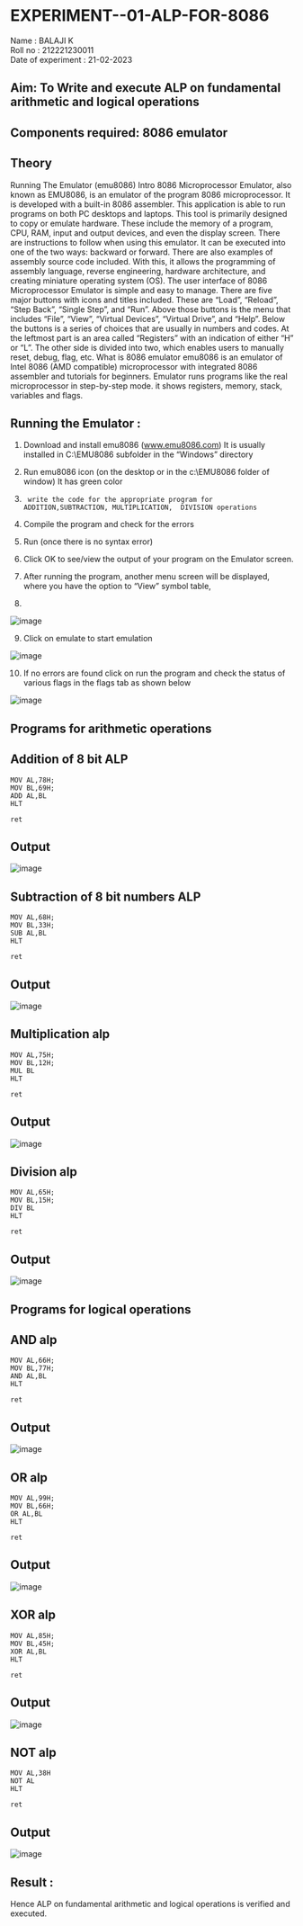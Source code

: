# EXPERIMENT--01-ALP-FOR-8086
Name : BALAJI K <br>
Roll no : 212221230011 <br>
Date of experiment : 21-02-2023





## Aim: To Write and execute ALP on fundamental arithmetic and logical operations
## Components required: 8086  emulator 
## Theory 
Running The Emulator (emu8086) Intro 8086 Microprocessor Emulator, also known as EMU8086, is an emulator of the program 8086 microprocessor. It is developed with a built-in 8086 assembler. This application is able to run programs on both PC desktops and laptops. This tool is primarily designed to copy or emulate hardware. These include the memory of a program, CPU, RAM, input and output devices, and even the display screen. There are instructions to follow when using this emulator. It can be executed into one of the two ways: backward or forward. There are also examples of assembly source code included. With this, it allows the programming of assembly language, reverse engineering, hardware architecture, and creating miniature operating system (OS). The user interface of 8086 Microprocessor Emulator is simple and easy to manage. There are five major buttons with icons and titles included. These are “Load”, “Reload”, “Step Back”, “Single Step”, and “Run”. Above those buttons is the menu that includes “File”, “View”, “Virtual Devices”, “Virtual Drive”, and “Help”. Below the buttons is a series of choices that are usually in numbers and codes. At the leftmost part is an area called “Registers” with an indication of either “H” or “L”. The other side is divided into two, which enables users to manually reset, debug, flag, etc. What is 8086 emulator emu8086 is an emulator of Intel 8086 (AMD compatible) microprocessor with integrated 8086 assembler and tutorials for beginners. Emulator runs programs like the real microprocessor in step-by-step mode. it shows registers, memory, stack, variables and flags.


 ## Running the Emulator :
1.	Download and install emu8086 (www.emu8086.com) It is usually installed in C:\EMU8086 subfolder in the “Windows” directory
2.	  Run  emu8086 icon (on the desktop or in the c:\EMU8086 folder of window) It has green color 
 
 
3.		write the code for the appropriate program for ADDITION,SUBTRACTION, MULTIPLICATION,  DIVISION operations 

4.	 Compile the program and check for the errors 
5.	Run (once there is no syntax error) 

6.	Click OK to see/view the output of your program on the Emulator screen. 


7.	After running the program, another menu screen will be displayed, where you have the option to “View” symbol table,
8.	 


![image](https://user-images.githubusercontent.com/36288975/189273263-d65baae9-4b8f-4723-afb3-c0ffa4052b04.png)











9.	Click on emulate to start emulation 








![image](https://user-images.githubusercontent.com/36288975/189273273-9bb36ec1-e2e8-4892-8d35-37707332bfdc.png)








10.	If no errors are found click on run the program and check the status of various flags in the flags tab as shown below 






![image](https://user-images.githubusercontent.com/36288975/189273277-113a2a33-4a40-4ff8-95a5-ecd3a1f504fe.png)







## Programs for arithmetic  operations

## Addition  of 8 bit ALP 
```
MOV AL,78H;
MOV BL,69H;
ADD AL,BL
HLT

ret                     
```


## Output  
![image](https://github.com/balaji-21005757/EXPERIMENT--01-ALP-FOR-8086/assets/94372294/1cc2a6e8-f1de-4c1f-9c7a-68e5e61d33e7)




## Subtraction   of 8 bit numbers  ALP 
```
MOV AL,68H;
MOV BL,33H;
SUB AL,BL
HLT

ret                     
```
## Output  

![image](https://github.com/balaji-21005757/EXPERIMENT--01-ALP-FOR-8086/assets/94372294/eda8a410-84d2-40d3-8d22-90e33e92ebd7)




## Multiplication alp 
```
MOV AL,75H;
MOV BL,12H;
MUL BL
HLT

ret                     

```
 ## Output  
![image](https://github.com/balaji-21005757/EXPERIMENT--01-ALP-FOR-8086/assets/94372294/1d5e2901-8ee7-48ea-a537-4053b26040b1)





## Division alp 
```
MOV AL,65H;
MOV BL,15H;
DIV BL
HLT

ret                     

```

## Output  

![image](https://github.com/balaji-21005757/EXPERIMENT--01-ALP-FOR-8086/assets/94372294/f29fba07-9ff6-4631-ab9d-3177efd10473)


## Programs for logical operations
## AND alp
```
MOV AL,66H;
MOV BL,77H;
AND AL,BL
HLT

ret
```
## Output 
![image](https://github.com/balaji-21005757/EXPERIMENT--01-ALP-FOR-8086/assets/94372294/08c0dcc1-a7a6-458a-9e65-c4464bc5e4fd)

## OR alp
```
MOV AL,99H;
MOV BL,66H;
OR AL,BL
HLT

ret 
```
## Output
![image](https://github.com/balaji-21005757/EXPERIMENT--01-ALP-FOR-8086/assets/94372294/b0e1bd14-d7aa-427c-9886-fc76e90b92ad)

## XOR alp
```
MOV AL,85H;
MOV BL,45H;
XOR AL,BL
HLT

ret                                           

```
## Output
![image](https://github.com/balaji-21005757/EXPERIMENT--01-ALP-FOR-8086/assets/94372294/fe9093c2-c3dc-480a-86d3-4d00b1304cc7)

## NOT alp
```
MOV AL,38H
NOT AL
HLT

ret
```
## Output
![image](https://github.com/balaji-21005757/EXPERIMENT--01-ALP-FOR-8086/assets/94372294/6c81460b-6755-4928-b5a0-0afacea57c16)

## Result :
 Hence ALP on fundamental arithmetic and logical operations is verified and executed.








